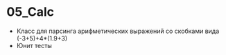 # 05_Calc
+ Класс для парсинга арифметических выражений со скобками вида (-3+5)+4*(1.9+3)
+ Юнит тесты
